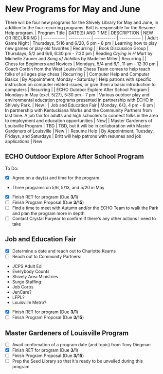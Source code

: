 # New Programs for May and June
There will be four new programs for the Shively Library for May and June, in addition to the four recurring programs. Britt is responsible for the Resume Help program.
| Program Title | DATE(S) AND TIME | DESCRIPTION | NEW OR RECURRING |
| ----------- | ----------- | ----------- | ----------- |
| Adult Game Night | Thursdays, 5/16 and 6/20, 6 pm - 8 pm | Learning how to play new games or play old favorites | Recurring |
| Book Discussion Group | Thursdays, 5/2 and 6/6, 6:30 pm - 7:30 pm | Reading *Crying in H Mart* by Michelle Zauner and *Song of Achilles* by Madeline Miller | Recurring |
| Chess for Beginners and Novices | Mondays, 5/4 and 6/1, 11 am - 12:30 pm | Coach Corbin from the West Louisville Chess Team comes to help teach folks of all ages play chess | Recurring |
| Computer Help and Computer Basics | By Appointment, Monday - Saturday | Help patrons with specific instruction on computer related issues, or give them a basic introduction to computers | Recurring |
| ECHO Outdoor Explore After School Program | Mondays in May (excl. 5/27), 5:30 pm - 7 pm | Various outdoor play and environmental education programs presented in partnership with ECHO in Shively Park. | New |
| Job and Education Fair | Monday, 6/3, 4 pm - 6 pm | In partnership with Kentuckiana Works and the Community Partners from last time. A job fair for adults and high schoolers to connect folks in the area to employment and education opportunities | New|
| Master Gardeners of Louisville Program | TBD | TBD, but it will be in collaboration with Master Gardeners of Louisville | New | 
| Resume Help | By Appointment, Tuesday, Fridays, and Saturdays | Britt will help patrons with resumes and job applications | New

## ECHO Outdoor Explore After School Program
To Do:
- [x] Agree on a day(s) and time for the program
- Three programs on 5/6, 5/13, and 5/20 in May
- [x] Finish RET for program (Due **3/1**)
- [ ] Finish Program Proposal (Due **3/15**)
- [ ] Find a time to meet with Autumn and/or the ECHO
      Team to walk the Park and plan the program more
      in depth
- [ ] Contact Crystal Puryear to confirm if there's
      any other actions I need to take

## Job and Education Fair
- [x] Determine a date and reach out to Charlotte Kearns
- [ ] Reach out to Community Partners:
- JCPS Adult Ed
- Everybody Counts
- Shively Area Ministries
- Surge Staffing
- Job Corps
- JenCare?
- LFPL?
- Louisville Metro?
- [x] Finish RET for program (Due **3/1**)
- [ ] Finish Program Proposal (Due **3/15**)

## Master Gardeners of Louisville Program
- [ ] Await confirmation of a program date (and topic) from Tony Dingman
- [x] Finish RET for program (Due **3/1**)
- [ ] Finish Program Proposal (Due **3/15**)
- [ ] Prep the Seed Library so that it's ready to be unveiled during this program
